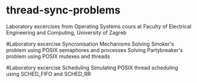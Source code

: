 # thread-sync-problems

Laboratory excercises from Operating Systems cours at Faculty of Electrical Engineering and Computing,
University of Zagreb


#Laboratory excercise Syncronisation Mechanisms
Solving Smoker's problem using POSIX semaphores and processes
Solving Partybreaker's problem using POSIX mutexes and threads



#Laboratory excercise Scheduling
Simulating POSIX thread scheduling using SCHED_FIFO and SCHED_RR

